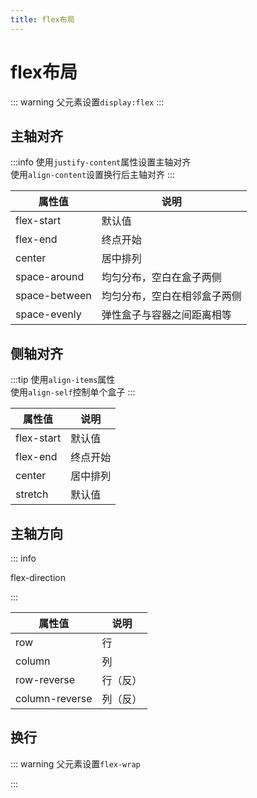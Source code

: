 ```yaml
---
title: flex布局
---
```


# flex布局

::: warning
父元素设置`display:flex`
:::

## 主轴对齐

:::info
使用`justify-content`属性设置主轴对齐<br>
使用`align-content`设置换行后主轴对齐
:::

| 属性值        | 说明                         |
| ------------- | ---------------------------- |
| flex-start    | 默认值                       |
| flex-end      | 终点开始                     |
| center        | 居中排列                     |
| space-around  | 均匀分布，空白在盒子两侧     |
| space-between | 均匀分布，空白在相邻盒子两侧 |
| space-evenly  | 弹性盒子与容器之间距离相等   |


## 侧轴对齐

:::tip
使用`align-items`属性<br>
使用`align-self`控制单个盒子
:::

| 属性值     | 说明     |
| ---------- | -------- |
| flex-start | 默认值   |
| flex-end   | 终点开始 |
| center     | 居中排列 |
| stretch    | 默认值   |

## 主轴方向

::: info

flex-direction

:::

| 属性值         | 说明     |
| -------------- | -------- |
| row            | 行       |
| column         | 列       |
| row-reverse    | 行（反） |
| column-reverse | 列（反） |

## 换行
::: warning
父元素设置`flex-wrap`

:::